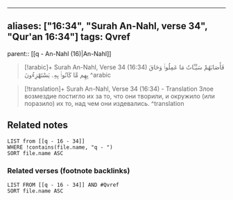 
---
aliases: ["16:34", "Surah An-Nahl, verse 34", "Qur'an 16:34"]
tags: Qvref
---

parent:: [[q - An-Nahl (16)|An-Nahl]]

> [!arabic]+ Surah An-Nahl, Verse 34 (16:34)
> <span class="quran-arabic">فَأَصَابَهُمْ سَيِّـَٔاتُ مَا عَمِلُوا۟ وَحَاقَ بِهِم مَّا كَانُوا۟ بِهِۦ يَسْتَهْزِءُونَ</span>
^arabic

> [!translation]+ Surah An-Nahl, Verse 34 (16:34) - Translation
> Злое возмездие постигло их за то, что они творили, и окружило (или поразило) их то, над чем они издевались.
^translation



## Related notes
```dataview
LIST from [[q - 16 - 34]]
WHERE !contains(file.name, "q - ")
SORT file.name ASC
```

### Related verses (footnote backlinks)
```dataview
LIST FROM [[q - 16 - 34]] AND #Qvref
SORT file.name ASC
```

